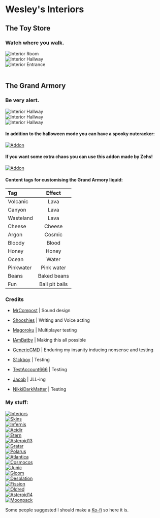 # Wesley's Interiors

<h2>The Toy Store</h2>
<h3>Watch where you walk.</h3>

![Interior Room](https://i.ibb.co/5F6sZk1/Toystore-Img2.png) <br>
![Interior Hallway](https://i.ibb.co/WkBLzZ3/Toystore-Img3.png) <br>
![Interior Entrance](https://i.ibb.co/TBmM1Ym/Toystore-Img1.png) <br> <br>

<h2>The Grand Armory</h2>
<h3>Be very alert.</h3>

![Interior Hallway](https://i.ibb.co/Ksp8r1J/Grand-Armory-Img1.png) <br>
![Interior Hallway](https://i.ibb.co/9w0jp71/Grand-Armory-Img2.png) <br>
![Interior Hallway](https://i.ibb.co/VmNCwYt/Grand-Armory-Img3.png) <br>

<h4>In addition to the halloween mode you can have a spooky nutcracker:</h4>

[![Addon](https://i.ibb.co/ZNQsnCQ/icon.png)](https://thunderstore.io/c/lethal-company/p/Magic_Wesley/Wesleys_Skins/)

<h4>If you want some extra chaos you can use this addon made by Zehs!</h4>

[![Addon](https://i.ibb.co/vwx6sNc/Addonicon.png)](https://thunderstore.io/c/lethal-company/p/Zehs/WesleysInteriorsAddon/)

<h4>Content tags for customising the Grand Armory liquid:</h4>

| Tag | Effect |
| :--- | :----: |
| Volcanic | Lava |
| Canyon | Lava |
| Wasteland | Lava |
| Cheese  | Cheese |
| Argon  | Cosmic |
| Bloody | Blood |
| Honey | Honey |
| Ocean | Water |
| Pinkwater | Pink water |
| Beans | Baked beans |
| Fun | Ball pit balls |

<h3> Credits </h3>

- [MrCompost](https://www.youtube.com/@AngryPixelMinecraft) | Sound design <br>

- [Shooshies](https://www.twitch.tv/shooshies) | Writing and Voice acting

- [Magoroku](https://www.twitch.tv/magoroku) | Multiplayer testing

- [IAmBatby](https://thunderstore.io/c/lethal-company/p/IAmBatby/) | Making this all possible

- [GenericGMD](https://thunderstore.io/c/lethal-company/p/Generic_GMD/) | Enduring my insanity inducing nonsense and testing

- [S1ckboy](https://thunderstore.io/c/lethal-company/p/s1ckboy/) | Testing

- [TestAccount666](https://thunderstore.io/c/lethal-company/p/TestAccount666/) | Testing

- [Jacob](https://thunderstore.io/c/lethal-company/p/JacobG5/) | JLL-ing

- [NikkiDarkMatter](https://thunderstore.io/c/lethal-company/p/Nikki/) | Testing <br>

<h3> My stuff: </h3>

[![Interiors](https://i.ibb.co/fCn1H2P/icon.png)](https://thunderstore.io/c/lethal-company/p/Magic_Wesley/WesleysInteriors/) <br>
[![Skins](https://i.ibb.co/ZNQsnCQ/icon.png)](https://thunderstore.io/c/lethal-company/p/Magic_Wesley/Wesleys_Skins/) <br>
[![Infernis](https://i.ibb.co/XzkvnCk/icon.png)](https://thunderstore.io/c/lethal-company/p/Magic_Wesley/Infernis/) <br>
[![Acidir](https://i.ibb.co/6w9qrhk/icon.png)](https://thunderstore.io/c/lethal-company/p/Magic_Wesley/Acidir/) <br>
[![Etern](https://i.ibb.co/2PbyQ6t/icon.png)](https://thunderstore.io/c/lethal-company/p/Magic_Wesley/Etern/) <br>
[![Asteroid13](https://i.ibb.co/7XxHLLJ/icon.png)](https://thunderstore.io/c/lethal-company/p/Magic_Wesley/Asteroid13/) <br>
[![Gratar](https://i.ibb.co/tpkTLzJ/icon.png)](https://thunderstore.io/c/lethal-company/p/Magic_Wesley/Gratar/) <br>
[![Polarus](https://i.ibb.co/51GtR6s/icon.png)](https://thunderstore.io/c/lethal-company/p/Magic_Wesley/Polarus/) <br>
[![Atlantica](https://i.ibb.co/Jqxwr6J/icon.png)](https://thunderstore.io/c/lethal-company/p/Magic_Wesley/Atlantica/) <br>
[![Cosmocos](https://i.ibb.co/8xjYKnK/icon.png)](https://thunderstore.io/c/lethal-company/p/Magic_Wesley/Cosmocos/) <br>
[![Junic](https://i.ibb.co/DgdLSn5/icon.png)](https://thunderstore.io/c/lethal-company/p/Magic_Wesley/Junic/) <br>
[![Gloom](https://i.ibb.co/sFrMfBt/icon.png)](https://thunderstore.io/c/lethal-company/p/Magic_Wesley/Gloom/) <br>
[![Desolation](https://i.ibb.co/hgrYgfq/icon.png)](https://thunderstore.io/c/lethal-company/p/Magic_Wesley/Desolation/) <br>
[![Fission](https://i.ibb.co/nzvnnhh/icon.png)](https://thunderstore.io/c/lethal-company/p/Magic_Wesley/Fission/) <br>
[![Oldred](https://i.ibb.co/4jKVXwj/icon.png)](https://thunderstore.io/c/lethal-company/p/Magic_Wesley/Oldred/) <br>
[![Asteroid14](https://i.ibb.co/Ms2kjgJ/icon.png)](https://thunderstore.io/c/lethal-company/p/Magic_Wesley/Asteroid14/) <br>
[![Moonpack](https://i.ibb.co/chqDhtn/logo.png)](https://thunderstore.io/c/lethal-company/p/Magic_Wesley/Wesleys_Moons/) <br>

Some people suggested I should make a [Ko-fi](https://ko-fi.com/magicwesley) so here it is.